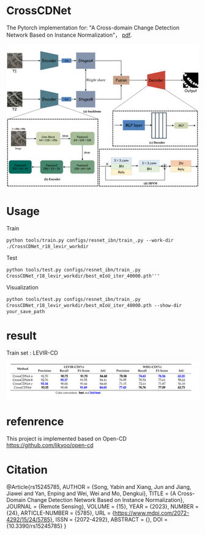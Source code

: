 # CrossCDNet

The Pytorch implementation for: "A Cross-domain Change Detection Network Based on Instance Normalization"，
[pdf](https://www.mdpi.com/2072-4292/15/24/5785).

<div align="center">
  <img src="https://github.com/XJCXJ/CrossCDNet/blob/main/data/Fig.png">
</div>



# Usage
Train
```
python tools/train.py configs/resnet_ibn/train_.py --work-dir ./CrossCDNet_r18_levir_workdir
```

Test
```
python tools/test.py configs/resnet_ibn/train_.py  CrossCDNet_r18_levir_workdir/best_mIoU_iter_40000.pth'''
```
Visualization
```
python tools/test.py configs/resnet_ibn/train_.py  CrossCDNet_r18_levir_workdir/best_mIoU_iter_40000.pth --show-dir your_save_path
```
# result
Train set : LEVIR-CD
<div align="center">
  <img src="https://github.com/XJCXJ/CrossCDNet/blob/main/data/Fig2.png">
</div>


# refenrence
This project is implemented based on Open-CD
https://github.com/likyoo/open-cd

# Citation
@Article{rs15245785,
AUTHOR = {Song, Yabin and Xiang, Jun and Jiang, Jiawei and Yan, Enping and Wei, Wei and Mo, Dengkui},
TITLE = {A Cross-Domain Change Detection Network Based on Instance Normalization},
JOURNAL = {Remote Sensing},
VOLUME = {15},
YEAR = {2023},
NUMBER = {24},
ARTICLE-NUMBER = {5785},
URL = {https://www.mdpi.com/2072-4292/15/24/5785},
ISSN = {2072-4292},
ABSTRACT = {},
DOI = {10.3390/rs15245785}
}
